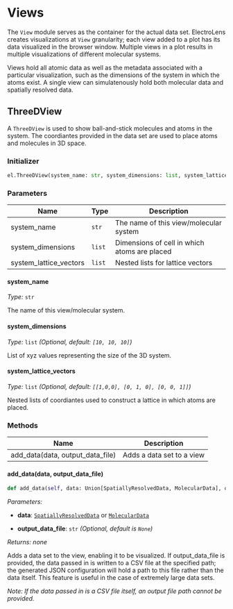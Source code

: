 # Views

The `View` module serves as the container for the actual data set. ElectroLens creates visualizations at `View` granularity; each view added to a plot has its data visualized in the browser window. Multiple views in a plot results in multiple visualizations of different molecular systems. 

Views hold all atomic data as well as the metadata associated with a particular visualization, such as the dimensions of the system in which the atoms exist. A single view can simulatenously hold both molecular data and spatially resolved data.

## ThreeDView

A `ThreeDView` is used to show ball-and-stick molecules and atoms in the system. The coordiantes provided in the data set are used to place atoms and molecules in 3D space.

### Initializer

```python
el.ThreeDView(system_name: str, system_dimensions: list, system_lattice_vectors: list)
```

### Parameters

| **Name**               | **Type** | **Description**                              |
| ---------------------- | -------- | -------------------------------------------- |
| system_name            | `str`    | The name of this view/molecular system       |
| system_dimensions      | `list`   | Dimensions of cell in which atoms are placed |
| system_lattice_vectors | `list`   | Nested lists for lattice vectors             |

#### system_name

*Type:* `str` 

The name of this view/molecular system.

#### system_dimensions

*Type:* `list` *(Optional, default: `[10, 10, 10]`)*

List of xyz values representing the size of the 3D system.

#### system_lattice_vectors

*Type:* `list` *(Optional, default: `[[1,0,0], [0, 1, 0], [0, 0, 1]]`)*

Nested lists of coordiantes used to construct a lattice in which atoms are placed.

### Methods

| **Name**                         | **Description**           |
| -------------------------------- | ------------------------- |
| add_data(data, output_data_file) | Adds a data set to a view |

#### add_data(data, output_data_file)

```python
def add_data(self, data: Union[SpatiallyResolvedData, MolecularData], output_data_file) -> None
```

*Parameters:*

- **data**: [`SpatiallyResolvedData`](./Data.md#SpatiallyResolvedData) or [`MolecularData`](./Data.md#MolecularData)

- **output_data_file**: `str` *(Optional, default is `None`)*

*Returns: none*

Adds a data set to the view, enabling it to be visualized. If output_data_file is provided, the data passed in is written to a CSV file at the specified path; the generated JSON configuration will hold a path to this file rather than the data itself. This feature is useful in the case of extremely large data sets. 

*Note: If the data passed in is a CSV file itself, an output file path cannot be provided.*
